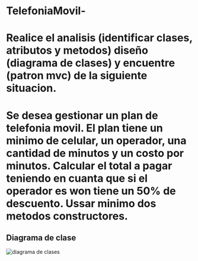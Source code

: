 # TelefoniaMovil- 

# Realice el analisis (identificar clases, atributos y metodos) diseño (diagrama de clases) y encuentre (patron mvc) de la siguiente situacion. 

# Se desea gestionar un plan de telefonia movil. El plan tiene un minimo de celular, un operador, una cantidad de minutos y un costo por minutos. Calcular el total a pagar teniendo en cuanta que si el operador es won tiene un 50% de descuento. Ussar minimo dos metodos constructores.

## Diagrama de clase
![diagrama de clases](class-diagram.png "Diagrama de cloases")